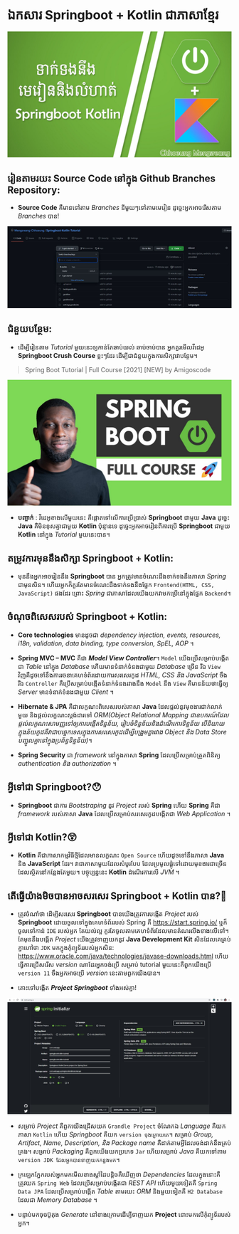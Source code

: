 # ឯកសារ Springboot + Kotlin ជាភាសាខ្មែរ

![springboot-kotlin thumbnail](/_thumbnail_doc/springboot-kotlin.jpg "Springboot Kotlin Tutorial")

## រៀនតាមរយះ Source Code នៅក្នុង Github Branches Repository:

- **Source Code** គឺមានទៅតាម _Branches_ នីមួយៗទៅតាមមេរៀន ដូច្នេះអ្នកអាចរើសតាម _Branches_ បាន!

![github-repository-branches thumbnail](/_thumbnail_doc/github-branches.JPG "Github Branches Repository")

## ជំនួយបន្ថែម:

- ដើម្បីរៀនតាម _Tutorial_ មួយនេះឲ្យកាន់តែឆាប់យល់ ឆាប់ចាប់បាន អ្នកគួរមើលវីដេអូ **Springboot Crush Course** ខ្លះៗដែរ ដើម្បីជាជំនួយក្នុងការសិក្សាវាបន្ថែម។

> Spring Boot Tutorial | Full Course [2021] [NEW] by
> Amigoscode

[![react-amigoscode-thumbnail](/_thumbnail_doc/springboot-amigoscode.jpg)](https://www.youtube.com/watch?v=9SGDpanrc8U "Spring Boot Tutorial | Full Course [2021] [NEW]")

- **បញ្ចាក់** : វីដេអូខាងលើមួយនេះ គឺផ្តោតទៅលើការប្រើប្រាស់ **Springboot** ជាមួយ **Java** ដូច្នេះ **Java** គឺមិនខុសគ្នាជាមួយ **Kotlin** ប៉ុន្មានទេ ដូច្នេះអ្នកអាចរៀនពីការប្រើ **Springboot** ជាមួយ **Kotlin** នៅក្នុង _Tutorial_ មួយនេះបាន។

## តម្រូវការមុននឹងសិក្សា Springboot + Kotlin:

- មុននឹងអ្នកអាចរៀននឹង **Springboot** បាន អ្នកត្រូវមានចំណេះដឹងទាក់ទងនឹងភាសា _Spring_ ជាមុនសិន។ ហើយអ្នកក៏គួរតែមានចំណេះដឹងទាក់ទងនឹងផ្នែក `Frontend(HTML, CSS, JavaScript)` ផងដែរ ព្រោះ _Spring_ ជាភាសាដែលយើងយកវាមកប្រើនៅក្នុងផ្នែក `Backend`។

## ចំណុចពិសេសរបស់ Springboot + Kotlin:

- **Core technologies** មានដូចជា _dependency injection, events, resources, i18n, validation, data binding, type conversion, SpEL, AOP_ ។

- **Spring MVC – MVC** គឺជា **_Model View Controller_**។ `Model` យើងប្រើសម្រាប់បង្កើតជា _Table_ នៅក្នុង _Database_ ហើយមានទំនាក់ទំនងជាមួយ _Database_ ច្រើន រីឯ `View` វិញគឺដូចទៅនឹងការរចនាគេហទំព័រដោយការសរសេរកូដ _HTML, CSS និង JavaScript_ ចឹង រីឯ `Controller` គឺប្រើសម្រាប់បង្កើតទំនាក់ទំនងរវាងនឹង `Model` នឹង `View` គឺមានន័យថាធ្វើឲ្យ _Server_ មានទំនាក់ទំនងជាមួយ _Client_ ។

- **Hibernate & JPA** គឺជាលក្ខណះពិសេសរបស់ភាសា **Java** ដែលផ្តល់នូវមុខងារជាក់លាក់មួយ និងផ្តល់លក្ខណះស្តង់ដារទៅ _ORM(Object Relational Mapping ជាឧបករណ៍ដែលផ្តល់លក្ខណះសាមញ្ញទៅឲ្យការបង្កើតទិន្នន័យ, រៀបចំទិន្នន័យនិងដំណើរការទិន្នន័យ បើនិយាយក្នុងន័យកូដគឺវាជាបច្ចេកទេសក្នុងការសរសេរកូដដើម្បីបង្រួមគ្នារវាង Object និង Data Store បញ្ជូលគ្នាទៅក្នុងប្រព័ន្ធទិន្នន័យ)_។

- **Spring Security** ជា _framework_ នៅក្នុងភាសា **Spring** ដែលប្រើសម្រាប់ត្រួតពិនិត្យ _authentication និង authorization_ ។

## អ្វីទៅជា Springboot?😯

- **Springboot** ជាការ _Bootstraping_ នូវ _Project_ របស់ **Spring** ហើយ **Spring** គឺជា _framework_ របស់ភាសា **Java** ដែលប្រើសម្រាប់សរសេរកូដបង្កើតជា _Web Application_ ។

## អ្វីទៅជា Kotlin?😲

- **Kotlin** គឺជាភាសាកម្មវិធីថ្មីដែលមានលក្ខណះ `Open Source` ហើយដូចទៅនឹងភាសា **Java** និង **JavaScript** ដែរ។ វាជាភាសាមួយដែលសំបូរបែប ដែលប្រមូលផ្តុំទៅដោយមុខងារជាច្រើនដែលស្ថិតនៅកន្លែងតែមួយ។ បច្ចុប្បន្ននេះ **Kotlin** ដំណើរការលើ _JVM_ ។

## តើធ្វើយ៉ាងមិចបានអាចសរសេរ Springboot + Kotlin បាន?🤔

- ត្រូវចំណាំថា ដើម្បីសរសេរ **Springboot** បានយើងត្រូវការបង្កើត _Project_ របស់ **Springboot** ដោយចូលទៅក្នុងគេហទំព័ររបស់ Spring គឺ https://start.spring.io/ ឬក៏ចូលទៅកាន់ `IDE` របស់អ្នក តែយល់ល្អ គួរតែចូលតាមគេហទំព័រដែលមានតំណរលីងខាងលើទៅ។ តែមុននឹងបង្កើត _Project_ យើងត្រូវទាញយកនូវ **Java Development Kit** សិនដែលគេគ្រប់គ្នាហៅថា `JDK` មកក្នុងកុំព្យូទ័ររបស់អ្នកសិន: https://www.oracle.com/java/technologies/javase-downloads.html ហើយធ្វើការជ្រើសរើស _version_ ណាដែរអ្នកចង់ប្រើ សម្រាប់ tutorial មួយនេះគឺពួកយើងប្រើ `version 11` ចឹងអ្នកអាចប្រើ _version_ នេះតាមពួកយើងបាន។

- តោះទៅបង្កើត _**Project Springboot**_ ទាំងអស់គ្នា!

![start-spring-io thumbnail](/_thumbnail_doc/start-spring-io.JPG "Start Springboot Project")

- សម្រាប់ _Project_ គឺពួកយើងជ្រើសយក `Grandle Project` ចំណែកឯ _Language_ គឺយកភាសា​ `Kotlin` ហើយ _Springboot_ គឺយក `version ចុងក្រោយគេ`។ សម្រាប់ _Group, Artifact, Name, Description, និង Package name_ គឺដាក់តាមអ្វីដែលចង់ដាក់នឹងគ្រប់គ្រង។ សម្រាប់ _Packaging_ គឺពួកយើងយកប្រភេទ `Jar` ហើយសម្រាប់ _Java_ គឺយកទៅតាម `version JDK ដែលអ្នកបានទាញយកកន្លងមក`។

- ក្រឡេកភ្នែករបស់អ្នកមកមើលខាងស្តាំដៃបន្តិចគឺឃើញថា _Dependencies_ ដែលក្នុងនោះគឺត្រូវយក `Spring Web` ដែលប្រើសម្រាប់បង្កើតជា _REST API_ ហើយមួយទៀតគឺ `Spring Data JPA` ដែលប្រើសម្រាប់បង្កើត _Table_ តាមរយះ _ORM_ និងមួយទៀតគឺ `H2 Database` ដែលជា _Memory Database_ ។

- បន្ទាប់មកចុចប៊ូតុង _Generate_ នៅខាងក្រោមដើម្បីទាញយក **Project** នោះមកលើកុំព្យូទ័ររបស់អ្នក។
